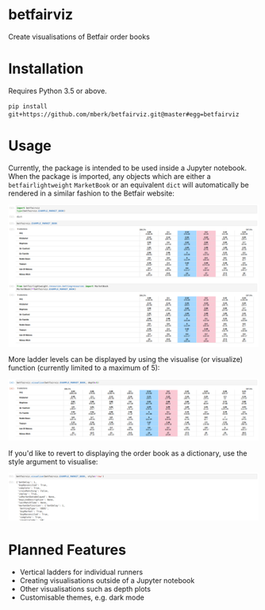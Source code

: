 # betfairviz

Create visualisations of Betfair order books

# Installation

Requires Python 3.5 or above.

```
pip install git+https://github.com/mberk/betfairviz.git@master#egg=betfairviz
```
# Usage

Currently, the package is intended to be used inside a Jupyter notebook. When the package is imported, any objects which
are either a `betfairlightweight` `MarketBook` or an equivalent `dict` will automatically be rendered in a similar
fashion to the Betfair website:

![screenshot1](./screenshot1.png)

More ladder levels can be displayed by using the visualise (or visualize) function (currently limited to a maximum of
5):

![screenshot2](./screenshot2.png)

If you'd like to revert to displaying the order book as a dictionary, use the style argument to visualise:

![screenshot3](./screenshot3.png)

# Planned Features

* Vertical ladders for individual runners
* Creating visualisations outside of a Jupyter notebook
* Other visualisations such as depth plots
* Customisable themes, e.g. dark mode

